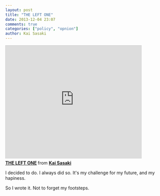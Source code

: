 ```yaml
---
layout: post
title: "THE LEFT ONE"
date: 2013-12-04 23:07
comments: true
categories: ["policy", "opnion"]
author: Kai Sasaki
---
```



<iframe src="http://www.slideshare.net/slideshow/embed_code/28845284" width="427" height="356" frameborder="0" marginwidth="0" marginheight="0" scrolling="no" style="border:1px solid #CCC;border-width:1px 1px 0;margin-bottom:5px" allowfullscreen> </iframe> <div style="margin-bottom:5px"> <strong> <a href="https://www.slideshare.net/lewuathe/left-one" title="THE LEFT ONE" target="_blank">THE LEFT ONE</a> </strong> from <strong><a href="http://www.slideshare.net/lewuathe" target="_blank">Kai Sasaki</a></strong> </div>

I decided to do. I always did so.
It's my challenge for my future, and my hapiness.

So I wrote it. Not to forget my footsteps.

